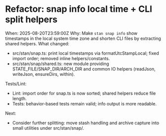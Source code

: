 # Refactor: snap info local time + CLI split helpers

When: 2025-08-20T23:59:00Z
Why: Make `stan snap info` show timestamps in the local system time zone and shorten CLI files by extracting shared helpers.
What changed:
- src/stan/snap.ts: print local timestamps via formatUtcStampLocal; fixed import order; removed inline helpers/constants.
- src/stan/snap/shared.ts: new module providing STATE_FILE/SNAP_DIR/ARCH_DIR and common IO helpers (readJson, writeJson, ensureDirs, within).

Tests/Lint:
- Lint: import order for snap.ts is now sorted; shared helpers reduce file length.
- Tests: behavior-based tests remain valid; info output is more readable.

Next:
- Consider further splitting: move stash handling and archive capture into small utilities under src/stan/snap/.
